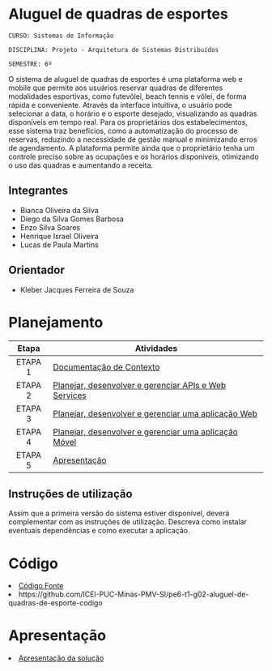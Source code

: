 # Aluguel de quadras de esportes

`CURSO: Sistemas de Informação`

`DISCIPLINA: Projeto - Arquitetura de Sistemas Distribuídos`

`SEMESTRE: 6º`

O sistema de aluguel de quadras de esportes é uma plataforma web e mobile que permite aos usuários reservar quadras de diferentes modalidades esportivas, como futevôlei, beach tennis e vôlei, de forma rápida e conveniente. Através da interface intuitiva, o usuário pode selecionar a data, o horário e o esporte desejado, visualizando as quadras disponíveis em tempo real. Para os proprietários dos estabelecimentos, esse sistema traz benefícios, como a automatização do processo de reservas, reduzindo a necessidade de gestão manual e minimizando erros de agendamento. A plataforma permite ainda que o proprietário tenha um controle preciso sobre as ocupações e os horários disponíveis, otimizando o uso das quadras e aumentando a receita.

## Integrantes

* Bianca Oliveira da Silva
* Diego da Silva Gomes Barbosa
* Enzo Silva Soares
* Henrique Israel Oliveira
* Lucas de Paula Martins

## Orientador

* Kleber Jacques Ferreira de Souza

# Planejamento

| Etapa         | Atividades |
|  :----:   | ----------- |
| ETAPA 1         |[Documentação de Contexto](docs/contexto.md) <br> |
| ETAPA 2         |[Planejar, desenvolver e gerenciar APIs e Web Services](docs/backend-apis.md) <br> |
| ETAPA 3         |[Planejar, desenvolver e gerenciar uma aplicação Web](docs/frontend-web.md) |
| ETAPA 4        |[Planejar, desenvolver e gerenciar uma aplicação Móvel](docs/frontend-mobile.md) <br>  |
| ETAPA 5         | [Apresentação](presentation/README.md) |
## Instruções de utilização

Assim que a primeira versão do sistema estiver disponível, deverá complementar com as instruções de utilização. Descreva como instalar eventuais dependências e como executar a aplicação.

# Código

<li><a href="src/README.md"> Código Fonte</a></li>
<li>https://github.com/ICEI-PUC-Minas-PMV-SI/pe6-t1-g02-aluguel-de-quadras-de-esporte-codigo</li>

# Apresentação

<li><a href="presentation/README.md"> Apresentação da solução</a></li>
